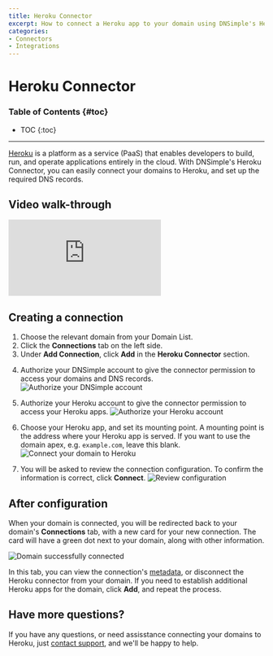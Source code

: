 ```yaml
---
title: Heroku Connector
excerpt: How to connect a Heroku app to your domain using DNSimple's Heroku Connector
categories:
- Connectors
- Integrations
---
```


# Heroku Connector

### Table of Contents {#toc}

* TOC
{:toc}

---

[Heroku](https://www.heroku.com) is a platform as a service (PaaS) that enables developers to build, run, and operate applications entirely in the cloud. With DNSimple's Heroku Connector, you can easily connect your domains to Heroku, and set up the required DNS records.

## Video walk-through

<div class="mb4 aspect-ratio aspect-ratio--16x9 z-0">
  <iframe src="https://www.youtube.com/embed/Z1I0L1aSIA8" class="aspect-ratio--object" frameborder="0" allow="accelerometer; autoplay; clipboard-write; encrypted-media; gyroscope; picture-in-picture" allowfullscreen=""></iframe>
</div>

## Creating a connection

1. Choose the relevant domain from your Domain List.
2. Click the **Connections** tab on the left side.
3. Under **Add Connection**, click **Add** in the **Heroku Connector** section.
   
  <!--- needs screenshot -->

4. Authorize your DNSimple account to give the connector permission to access your domains and DNS records.
   ![Authorize your DNSimple account](/files/heroku-connector-authenticate-dnsimple.png)


5. Authorize your Heroku account to give the connector permission to access your Heroku apps.
![Authorize your Heroku account](/files/heroku-connector-connect-heroku.png)


6. Choose your Heroku app, and set its mounting point.
   <info>
   A mounting point is the address where your Heroku app is served. If you want to use the domain apex, e.g. `example.com`, leave this blank.
   </info>
   ![Connect your domain to Heroku](/files/heroku-connector-connect-domain.png)


6. You will be asked to review the connection configuration. To confirm the information is correct, click **Connect**.
![Review configuration](/files/heroku-connector-confirm-config.png)

## After configuration

When your domain is connected, you will be redirected back to your domain's **Connections** tab, with a new card for your new connection. The card will have a green dot next to your domain, along with other information.

![Domain successfully connected](/files/heroku-connector-domain-connected.png)

In this tab, you can view the connection's [metadata](https://en.wikipedia.org/wiki/Metadata), or disconnect the Heroku connector from your domain. If you need to establish additional Heroku apps for the domain, click **Add**, and repeat the process.

## Have more questions?

If you have any questions, or need assisstance connecting your domains to Heroku, just [contact support](https://dnsimple.com/feedback), and we'll be happy to help.
